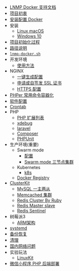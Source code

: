 * [LNMP Docker 支持文档](README.md)
* [项目初衷](why.md)
* [安装配置 Docker](docker.md)
* 安装
    * [Linux macOS](install/linux.md)
    * [Windows 10](install/windows.md)
* [项目初始化过程](init.md)
* [路径说明](path.md)
* [`lnmp-docker.sh`](cli.md)
* 开发环境
    * [使用方法](development.md)
* NGINX
    * [一键生成配置](nginx-config.md)
    * [申请或自签发 SSL 证书](issue-ssl.md)
    * [HTTPS 配置](nginx-with-https.md)
* [PHPer 常用命令容器化](command.md)
* [软件配置](config.md)
* [Crontab](crontab.md)
* PHP
    * [PHP 扩展列表](php.md)
    * [xdebug](xdebug.md)
    * [laravel](laravel.md)
    * [Composer](composer.md)
    * [PHPUnit](phpunit.md)
* 生产环境(重要)
    * Swarm mode
        * [配置](production/README.md)
        * [Swarm mode 三节点集群](production/swarm.md)
    * Kubernetes
        * [k8s](production/k8s.md)
    * [Docker Registry](registry.md)
* [ClusterKit](clusterkit/README.md)
    * [MySQL 一主两从](clusterkit/mysql.md)
    * [Memcached 集群](clusterkit/memcached.md)
    * [Redis Cluster By Ruby](clusterkit/redis_cluster.md)
    * [Redis Master slave](clusterkit/redis_master_slave.md)
    * [Redis Sentinel](clusterkit/redis_sentinel.md)
* 树莓派3
    * [ARM架构](arm.md)
* [systemd](systemd.md)
* [备份恢复](backup.md)
* [清理](cleanup.md)
* [国内网络问题](cn.md)
* 实验玩法
    * [LinuxKit](linuxkit.md)
* [微信小程序 PHP 后端部署](wechat.md)  
